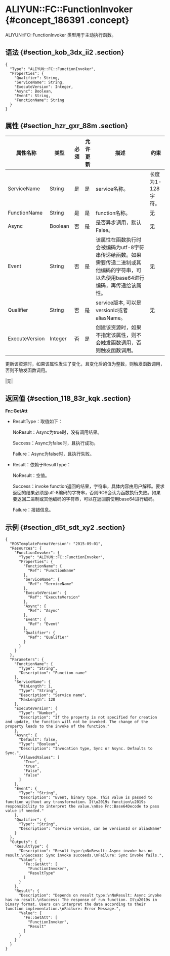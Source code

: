 # ALIYUN::FC::FunctionInvoker {#concept_186391 .concept}

ALIYUN::FC::FunctionInvoker 类型用于主动执行函数。

## 语法 {#section_kob_3dx_ii2 .section}

``` {#codeblock_qvl_ezc_106 .language-json}
{
  "Type": "ALIYUN::FC::FunctionInvoker",
  "Properties": {
    "Qualifier": String,
    "ServiceName": String,
    "ExecuteVersion": Integer,
    "Async": Boolean,
    "Event": String,
    "FunctionName": String
  }
}
```

## 属性 {#section_hzr_gxr_88m .section}

|属性名称|类型|必须|允许更新|描述|约束|
|----|--|--|----|--|--|
|ServiceName|String|是|是|service名称。|长度为1-128字符。|
|FunctionName|String|是|是|function名称。|无|
|Async|Boolean|否|是|是否异步调用，默认False。|无|
|Event|String|否|是|该属性在函数执行时会被编码为utf-8字符串传递给函数。如果需要传递二进制或其他编码的字符串，可以先使用base64进行编码，再传递给该属性。|无|
|Qualifier|String|否|是|service版本, 可以是versionId或者aliasName。|无|
|ExecuteVersion|Integer|否|是| 创建该资源时，如果不指定该属性，则不会触发函数调用，否则触发函数调用。

 更新该资源时，如果该属性发生了变化，且变化后的值为整数，则触发函数调用，否则不触发函数调用。

 |无|

## 返回值 {#section_118_83r_kqk .section}

**Fn::GetAtt**

-   ResultType：取值如下：

    NoResult：Async为true时，没有调用结果。

    Success：Async为false时，且执行成功。

    Failure：Async为false时，且执行失败。

-   Result：依赖于ResultType：

    NoResult：空值。

    Success：invoke function返回的结果，字符串，具体内容由用户解释。要求返回的结果必须是utf-8编码的字符串，否则ROS会认为函数执行失败。如果要返回二进制或其他编码的字符串，可以在返回前使用base64进行编码。

    Failure：报错信息。


## 示例 {#section_d5t_sdt_xy2 .section}

``` {#codeblock_liy_4w5_fc1 .language-json}
{
  "ROSTemplateFormatVersion": "2015-09-01",
  "Resources": {
    "FunctionInvoker": {
      "Type": "ALIYUN::FC::FunctionInvoker",
      "Properties": {
        "FunctionName": {
          "Ref": "FunctionName"
        },
        "ServiceName": {
          "Ref": "ServiceName"
        },
        "ExecuteVersion": {
          "Ref": "ExecuteVersion"
        },
        "Async": {
          "Ref": "Async"
        },
        "Event": {
          "Ref": "Event"
        },
        "Qualifier": {
          "Ref": "Qualifier"
        }
      }
    }
  },
  "Parameters": {
    "FunctionName": {
      "Type": "String",
      "Description": "Function name"
    },
    "ServiceName": {
      "MinLength": 1,
      "Type": "String",
      "Description": "Service name",
      "MaxLength": 128
    },
    "ExecuteVersion": {
      "Type": "Number",
      "Description": "If the property is not specified for creation and update, the function will not be invoked. The change of the property leads to the invoke of the function."
    },
    "Async": {
      "Default": false,
      "Type": "Boolean",
      "Description": "Invocation type, Sync or Async. Defaults to Sync.",
      "AllowedValues": [
        "True",
        "true",
        "False",
        "false"
      ]
    },
    "Event": {
      "Type": "String",
      "Description": "Event, binary type. This value is passed to function without any transformation. It\u2019s function\u2019s responsibility to interpret the value.\nUse Fn::Base64Decode to pass value if needed."
    },
    "Qualifier": {
      "Type": "String",
      "Description": "service version, can be versionId or aliasName"
    }
  },
  "Outputs": {
    "ResultType": {
      "Description": "Result type:\nNoResult: Async invoke has no result.\nSuccess: Sync invoke succeeds.\nFailure: Sync invoke fails.",
      "Value": {
        "Fn::GetAtt": [
          "FunctionInvoker",
          "ResultType"
        ]
      }
    },
    "Result": {
      "Description": "Depends on result type:\nNoResult: Async invoke has no result.\nSuccess: The response of run function. It\u2019s in binary format. Users can interpret the data according to their function implementation.\nFailure: Error Message.",
      "Value": {
        "Fn::GetAtt": [
          "FunctionInvoker",
          "Result"
        ]
      }
    }
  }
}
```

